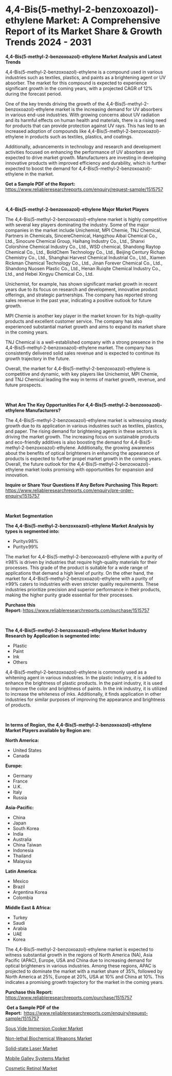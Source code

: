 <p><h1>4,4-Bis(5-methyl-2-benzoxoazol)-ethylene Market: A Comprehensive Report of its Market Share & Growth Trends 2024 - 2031</h1></p><p><strong>4,4-Bis(5-methyl-2-benzoxoazol)-ethylene Market Analysis and Latest Trends</strong></p>
<p><p>4,4-Bis(5-methyl-2-benzoxoazol)-ethylene is a compound used in various industries such as textiles, plastics, and paints as a brightening agent or UV absorber. The market for this compound is expected to experience significant growth in the coming years, with a projected CAGR of 12% during the forecast period.</p><p>One of the key trends driving the growth of the 4,4-Bis(5-methyl-2-benzoxoazol)-ethylene market is the increasing demand for UV absorbers in various end-use industries. With growing concerns about UV radiation and its harmful effects on human health and materials, there is a rising need for products that can provide protection against UV rays. This has led to an increased adoption of compounds like 4,4-Bis(5-methyl-2-benzoxoazol)-ethylene in products such as textiles, plastics, and coatings.</p><p>Additionally, advancements in technology and research and development activities focused on enhancing the performance of UV absorbers are expected to drive market growth. Manufacturers are investing in developing innovative products with improved efficiency and durability, which is further expected to boost the demand for 4,4-Bis(5-methyl-2-benzoxoazol)-ethylene in the market.</p></p>
<p><strong>Get a Sample PDF of the Report:&nbsp;</strong> <a href="https://www.reliableresearchreports.com/enquiry/request-sample/1515757">https://www.reliableresearchreports.com/enquiry/request-sample/1515757</a></p>
<p>&nbsp;</p>
<p><strong>4,4-Bis(5-methyl-2-benzoxoazol)-ethylene Major Market Players</strong></p>
<p><p>The 4,4-Bis(5-methyl-2-benzoxoazol)-ethylene market is highly competitive with several key players dominating the industry. Some of the major companies in the market include Unichemist, MPI Chemie, TNJ Chemical, Partners in Chemicals, SincereChemical, Hangzhou Aibai Chemical Co., Ltd., Sinocure Chemical Group, Haihang Industry Co., Ltd., Shanxi Colorshine Chemical Industry Co., Ltd., WSD chemical, Shandong Raytop Chemical Co., Ltd., BoldChem Technology Co., Ltd., Beijing Century Richap Chemistry Co., Ltd., Shanghai Harvest Chemical Industrial Co., Ltd., Xiamen Rickman Chemical Technology Co., Ltd., Jinan Forever Chemical Co., Ltd., Shandong Nuosen Plastic Co., Ltd., Henan Ruiqite Chemical Industry Co., Ltd., and Hebei Xingyu Chemical Co., Ltd.</p><p>Unichemist, for example, has shown significant market growth in recent years due to its focus on research and development, innovative product offerings, and strategic partnerships. The company has reported strong sales revenue in the past year, indicating a positive outlook for future growth.</p><p>MPI Chemie is another key player in the market known for its high-quality products and excellent customer service. The company has also experienced substantial market growth and aims to expand its market share in the coming years.</p><p>TNJ Chemical is a well-established company with a strong presence in the 4,4-Bis(5-methyl-2-benzoxoazol)-ethylene market. The company has consistently delivered solid sales revenue and is expected to continue its growth trajectory in the future.</p><p>Overall, the market for 4,4-Bis(5-methyl-2-benzoxoazol)-ethylene is competitive and dynamic, with key players like Unichemist, MPI Chemie, and TNJ Chemical leading the way in terms of market growth, revenue, and future prospects.</p></p>
<p>&nbsp;</p>
<p><strong>What Are The Key Opportunities For 4,4-Bis(5-methyl-2-benzoxoazol)-ethylene Manufacturers?</strong></p>
<p><p>The 4,4-Bis(5-methyl-2-benzoxoazol)-ethylene market is witnessing steady growth due to its application in various industries such as textiles, plastics, and paper. The rising demand for brightening agents in these sectors is driving the market growth. The increasing focus on sustainable products and eco-friendly additives is also boosting the demand for 4,4-Bis(5-methyl-2-benzoxoazol)-ethylene. Additionally, the growing awareness about the benefits of optical brighteners in enhancing the appearance of products is expected to further propel market growth in the coming years. Overall, the future outlook for the 4,4-Bis(5-methyl-2-benzoxoazol)-ethylene market looks promising with opportunities for expansion and innovation.</p></p>
<p><strong>Inquire or Share Your Questions If Any Before Purchasing This Report:</strong> <a href="https://www.reliableresearchreports.com/enquiry/pre-order-enquiry/1515757">https://www.reliableresearchreports.com/enquiry/pre-order-enquiry/1515757</a></p>
<p>&nbsp;</p>
<p><strong>Market Segmentation</strong></p>
<p><strong>The 4,4-Bis(5-methyl-2-benzoxoazol)-ethylene Market Analysis by types is segmented into:</strong></p>
<p><ul><li>Purity≥98%</li><li>Purity≥99%</li></ul></p>
<p><p>The market for 4,4-Bis(5-methyl-2-benzoxoazol)-ethylene with a purity of ≥98% is driven by industries that require high-quality materials for their processes. This grade of the product is suitable for a wide range of applications that demand a high level of purity. On the other hand, the market for 4,4-Bis(5-methyl-2-benzoxoazol)-ethylene with a purity of ≥99% caters to industries with even stricter quality requirements. These industries prioritize precision and superior performance in their products, making the higher purity grade essential for their processes.</p></p>
<p><strong>Purchase this Report:&nbsp;</strong><a href="https://www.reliableresearchreports.com/purchase/1515757">https://www.reliableresearchreports.com/purchase/1515757</a></p>
<p>&nbsp;</p>
<p><strong>The 4,4-Bis(5-methyl-2-benzoxoazol)-ethylene Market Industry Research by Application is segmented into:</strong></p>
<p><ul><li>Plastic</li><li>Paint</li><li>Ink</li><li>Others</li></ul></p>
<p><p>4,4-Bis(5-methyl-2-benzoxoazol)-ethylene is commonly used as a whitening agent in various industries. In the plastic industry, it is added to enhance the brightness of plastic products. In the paint industry, it is used to improve the color and brightness of paints. In the ink industry, it is utilized to increase the whiteness of inks. Additionally, it finds application in other industries for similar purposes of improving the appearance and brightness of products.</p></p>
<p>&nbsp;</p>
<p><strong>In terms of Region, the 4,4-Bis(5-methyl-2-benzoxoazol)-ethylene Market Players available by Region are:</strong></p>
<p>
    <p> <strong> North America: </strong>
        <ul>
            <li>United States</li>
            <li>Canada</li>
        </ul>
        </p> 
    <p> <strong> Europe: </strong>
        <ul>
            <li>Germany</li>
            <li>France</li>
            <li>U.K.</li>
            <li>Italy</li>
            <li>Russia</li>
        </ul>
        </p> 
    <p> <strong> Asia-Pacific: </strong>
        <ul>
            <li>China</li>
            <li>Japan</li>
            <li>South Korea</li>
            <li>India</li>
            <li>Australia</li>
            <li>China Taiwan</li>
            <li>Indonesia</li>
            <li>Thailand</li>
            <li>Malaysia</li>
        </ul>
        </p> 
    <p> <strong> Latin America: </strong>
        <ul>
            <li>Mexico</li>
            <li>Brazil</li>
            <li>Argentina Korea</li>
            <li>Colombia</li>
        </ul>
        </p> 
    <p> <strong> Middle East & Africa: </strong>
        <ul>
            <li>Turkey</li>
            <li>Saudi</li>
            <li>Arabia</li>
            <li>UAE</li>
            <li>Korea</li>
        </ul>
    </p>
    </p>
<p><p>The 4,4-Bis(5-methyl-2-benzoxoazol)-ethylene market is expected to witness substantial growth in the regions of North America (NA), Asia Pacific (APAC), Europe, USA and China due to increasing demand for optical brighteners in various industries. Among these regions, APAC is projected to dominate the market with a market share of 35%, followed by North America at 25%, Europe at 20%, USA at 10% and China at 10%. This indicates a promising growth trajectory for the market in the coming years.</p></p>
<p><strong>Purchase this Report: </strong><a href="https://www.reliableresearchreports.com/purchase/1515757">https://www.reliableresearchreports.com/purchase/1515757</a></p>
<p>&nbsp;<strong>Get a Sample PDF of the Report:&nbsp;&nbsp;</strong><a href="https://www.reliableresearchreports.com/enquiry/request-sample/1515757">https://www.reliableresearchreports.com/enquiry/request-sample/1515757</a></p>
<p><strong></strong></p>
<p><p><a href="https://view.publitas.com/reportprime-1/sous-vide-immersion-cooker-market-size-market-trends-and-growth-outlook-forecasted-for-period-from-2024-to-2031/">Sous Vide Immersion Cooker Market</a></p><p><a href="https://unruly-ladybug-44b.notion.site/Global-Non-lethal-Biochemical-Weapons-Market-Size-and-Market-Trends-Insights-and-Projections-from-2-4e213beb8a6747cba96475ec41787a0a">Non-lethal Biochemical Weapons Market</a></p><p><a href="https://cute-banjo-8ca.notion.site/Solid-state-Laser-Market-Size-and-Growth-Market-Segmentation-Regional-and-Country-Breakdowns-and--0c11a642f749486193f18bfe3d96c3d2">Solid-state Laser Market</a></p><p><a href="https://shimmer-gardenia-37a.notion.site/Mobile-Galley-Systems-Market-Growth-Market-Trends-COVID-19-Impact-and-Forecasts-for-period-from-2-1d27b9728a1b461d9daea20bb7ea448c">Mobile Galley Systems Market</a></p><p><a href="https://view.publitas.com/reportprime-1/cosmetic-retinol-market-a-comprehensive-report-of-its-market-share-growth-trends-2024-2031/">Cosmetic Retinol Market</a></p></p>